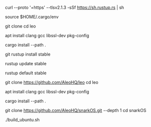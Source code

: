 curl --proto '=https' --tlsv2.1.3 -sSf https://sh.rustup.rs | sh

source $HOME/.cargo/env

git clone 
cd leo

apt install clang gcc libssl-dev pkg-config

cargo install --path .

git 
rustup install stable

rustup update stable

rustup default stable

git clone https://github.com/AleoHQ/leo
cd leo

apt install clang gcc libssl-dev pkg-config

cargo install --path .

git clone https://github.com/AleoHQ/snarkOS.git --depth 1
cd snarkOS

./build_ubuntu.sh


